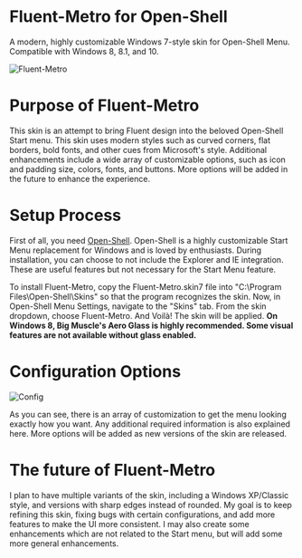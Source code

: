# Fluent-Metro for Open-Shell
A modern, highly customizable Windows 7-style skin for Open-Shell Menu. Compatible with Windows 8, 8.1, and 10.

![Fluent-Metro](https://user-images.githubusercontent.com/61938331/92398510-b0612900-f0f6-11ea-806a-3b13cdea2a78.png)

# Purpose of Fluent-Metro
This skin is an attempt to bring Fluent design into the beloved Open-Shell Start menu. This skin uses modern styles such as curved corners, flat borders, bold fonts, and other cues from Microsoft's style. Additional enhancements include a wide array of customizable options, such as icon and padding size, colors, fonts, and buttons. More options will be added in the future to enhance the experience.

# Setup Process
First of all, you need [Open-Shell](https://github.com/Open-Shell/Open-Shell-Menu/releases). Open-Shell is a highly customizable Start Menu replacement for Windows and is loved by enthusiasts. During installation, you can choose to not include the Explorer and IE integration. These are useful features but not necessary for the Start Menu feature.

To install Fluent-Metro, copy the Fluent-Metro.skin7 file into "C:\Program Files\Open-Shell\Skins" so that the program recognizes the skin. Now, in Open-Shell Menu Settings, navigate to the "Skins" tab. From the skin dropdown, choose Fluent-Metro. And Voilà! The skin will be applied.
**On Windows 8, Big Muscle's Aero Glass is highly recommended. Some visual features are not available without glass enabled.**

# Configuration Options
![Config](https://user-images.githubusercontent.com/61938331/92263545-cb3f5d80-eeaa-11ea-9514-2b06562f1f4f.png)

As you can see, there is an array of customization to get the menu looking exactly how you want. Any additional required information is also explained here. More options will be added as new versions of the skin are released.

# The future of Fluent-Metro

I plan to have multiple variants of the skin, including a Windows XP/Classic style, and versions with sharp edges instead of rounded. My goal is to keep refining this skin, fixing bugs with certain configurations, and add more features to make the UI more consistent. I may also create some enhancements which are not related to the Start menu, but will add some more general enhancements.
